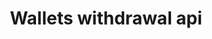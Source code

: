 ---
title: Wallets withdrawal api
position_number: 1
type: post
description: API Key Permission：Wallet <br/>
             Rate Limit (NEW):50times/2s
parameters:
  - name: symbol
    content: coin symbol example:USDT, ETH , All
content_markdown: |-
  The parameters must use RequestBody JSON
  {: .warning}
  
  RequestBody:
  ```json
    {
      "withdrawal_amount": "10", 
      "address": "0x8a9fcb56aabe5d828c23477b7b60e6e5b481a108",
      "memo":"E3JS",
      "symbol": "USDT",
      "network":"OMNI"
    }
  ```


  The withdrawal api.
left_code_blocks:
  - code_block: |-
       POST  /v1.0/wallets/coins/{symbol}/withdrawal
    title: HTTP REQUEST
    language: java
right_code_blocks:
  - code_block: |2-
       {
         "data": null,      
         "code": "200", 
         "message": "success"
       }
    title: Response
    language: json
  - code_block: |2-
      {
        "data": null,
        "code": "400",
        "message": "error message here"
      }
    title: Error
    language: json
---